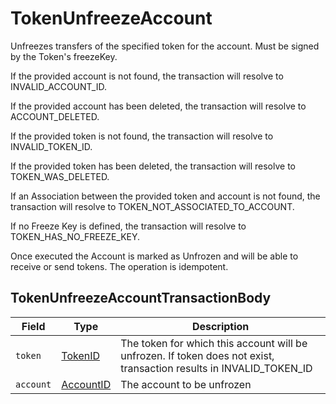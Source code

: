 # TokenUnfreezeAccount

Unfreezes transfers of the specified token for the account. Must be signed by the Token's freezeKey.

If the provided account is not found, the transaction will resolve to INVALID\_ACCOUNT\_ID.

If the provided account has been deleted, the transaction will resolve to ACCOUNT\_DELETED.

If the provided token is not found, the transaction will resolve to INVALID\_TOKEN\_ID.

If the provided token has been deleted, the transaction will resolve to TOKEN\_WAS\_DELETED.

If an Association between the provided token and account is not found, the transaction will resolve to TOKEN\_NOT\_ASSOCIATED\_TO\_ACCOUNT.

If no Freeze Key is defined, the transaction will resolve to TOKEN\_HAS\_NO\_FREEZE\_KEY.

Once executed the Account is marked as Unfrozen and will be able to receive or send tokens. The operation is idempotent.

## TokenUnfreezeAccountTransactionBody

| Field     | Type                                                                                                                                         | Description                                                                                                           |
| --------- | -------------------------------------------------------------------------------------------------------------------------------------------- | --------------------------------------------------------------------------------------------------------------------- |
| `token`   | [TokenID](https://github.com/theekrystallee/hedera-style-guide/blob/sdk-v1/deprecated/hedera-api/token-service/broken-reference/README.md)   | The token for which this account will be unfrozen. If token does not exist, transaction results in INVALID\_TOKEN\_ID |
| `account` | [AccountID](https://github.com/theekrystallee/hedera-style-guide/blob/sdk-v1/deprecated/hedera-api/token-service/broken-reference/README.md) | The account to be unfrozen                                                                                            |
